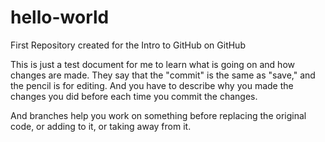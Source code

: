 # hello-world
First Repository created for the Intro to GitHub on GitHub

This is just a test document for me to learn what is going on and how changes are made. They say that the "commit" is the same as "save," and the pencil is for editing. And you have to describe why you made the changes you did before each time you commit the changes.

And branches help you work on something before replacing the original code, or adding to it, or taking away from it.
